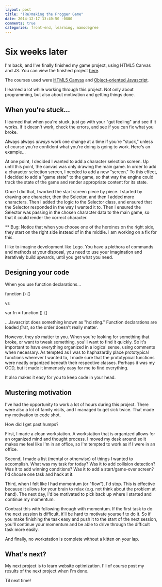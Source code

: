 ```yaml
---
layout: post
title: "(Re)making the Frogger Game"
date: 2014-12-17 13:40:50 -0800
comments: true
categories: front-end, learning, nanodegree
---
```


# Six weeks later

I'm back, and I've finally finished my game project, using HTML5 Canvas and JS. You can view the finished project [here](/bugger). 

<!-- more -->

The courses used were [HTML5 Canvas](https://www.udacity.com/course/viewer#!/c-ud292-nd) and [Object-oriented Javascript](https://www.udacity.com/course/viewer#!/c-ud015-nd).

I learned a lot while working through this project. Not only about programming, but also about motivation and getting things done. 

## When you're stuck...

I learned that when you're stuck, just go with your "gut feeling" and see if it works. If it doesn't work, check the errors, and see if you can fix what you broke. 

Always always _always_ work one change at a time if you're "stuck," unless of course you're confident what you're doing is going to work. Here's an example...

At one point, I decided I wanted to add a character selection screen. Up until this point, the canvas was only drawing the main game. In order to add a character selection screen, I needed to add a new "screen." To this effect, I decided to add a "game state" to the game, so that way the engine could track the state of the game and render appropriate content for its state. 

Once I did that, I worked the start screen piece by piece. I started by drawing one character, then the Selector, and then I added more characters. Then I added the logic to the Selector class, and ensured that the Selector responded in the way I wanted it to. Then I ensured the Selector was passing in the chosen character data to the main game, so that it could render the correct character. 

** Bug: Notice that when you choose one of the heroines on the right side, they start on the right side instead of in the middle. I am working on a fix for this. 

I like to imagine development like Lego. You have a plethora of commands and methods at your disposal, you need to use your imagination and iteratively build upwards, until you get what you need. 

## Designing your code

When you use function declarations...

  function () {}

vs 

  var fn = function () {}

...Javascript does something known as "hoisting." Function declarations are loaded _first_, so the order doesn't really matter. 

However, they _do_ matter to you. When you're looking for something that broke, or want to tweak something, you'll want to find it quickly. So it's important to have everything organized in a logical sense, using comments when necessary. As tempted as I was to haphazardly place prototypical functions wherever I wanted to, I made sure that the prototypical functions were neatly organized beneath their respective classes. Perhaps it was my OCD, but it made it immensely easy for me to find everything. 

It also makes it easy for you to keep code in your head. 

## Mustering motivation

I've had the opportunity to work a lot of hours during this project. There were also a lot of family visits, and I managed to get sick twice. That made my motivation to code shot. 

How did I get past humps? 

First, I made a clean workstation. A workstation that is organized allows for an organized mind and thought process. I moved my desk around so it makes me feel like I'm in an office, so I'm tempted to work as if I were in an office. 

Second, I made a list (mental or otherwise) of things I wanted to accomplish. What was my task for today? Was it to add collision detection? Was it to add winning conditions? Was it to add a start/game-over screen? I'd choose one task and hack at it. 

Third, when I felt like I had momentum (or "flow"), I'd stop. This is effective because it allows for your brain to relax (e.g. not think about the problem at hand). The next day, I'd be motivated to pick back up where I started and continue my momentum.

Contrast this with following through with momentum. If the first task to do the next session is difficult, it'll be hard to motivate yourself to do it. So if you make finishing the task easy and push it to the start of the next session, you'll continue your momentum and be able to drive through the difficult task more easily. 

And finally, no workstation is complete without a kitten on your lap.

## What's next?

My next project is to learn website optimization. I'll of course post my results of the next project when I'm done. 

Til next time! 